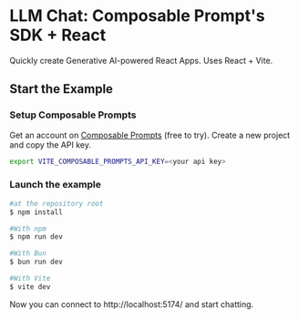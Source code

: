 # LLM Chat: Composable Prompt's SDK + React

Quickly create Generative AI-powered React Apps.
Uses React + Vite.

## Start the Example

### Setup Composable Prompts

Get an account on [Composable Prompts](https://composableprompts.com/) (free to try).
Create a new project and copy the API key.

```bash
export VITE_COMPOSABLE_PROMPTS_API_KEY=<your api key>
```

### Launch the example

```bash
#at the repository root
$ npm install

#With npm
$ npm run dev

#With Bun
$ bun run dev

#With Vite
$ vite dev
```

Now you can connect to http://localhost:5174/ and start chatting.

